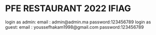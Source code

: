 <h1>PFE RESTAURANT 2022 IFIAG</h1>
login as admin:
email : admin@admin.ma
password:123456789
login as guest:
email : youssefhakam1998@gmail.com
password:123456789